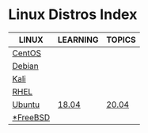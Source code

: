 # Linux Distros Index

|LINUX|LEARNING|TOPICS|
|---|---|---|
|[CentOS](linux-centos)|||
|[Debian](linux-debian)|||
|[Kali](linux-kali)|||
|[RHEL](linux-rhel)|||
|[Ubuntu](linux-ubuntu)|[18.04](linux-ubuntu#18.04)|[20.04](linux-ubuntu#20.04)|
|[*FreeBSD](freebsd.md)|||